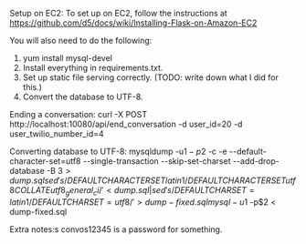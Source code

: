 Setup on EC2:
To set up on EC2, follow the instructions at https://github.com/d5/docs/wiki/Installing-Flask-on-Amazon-EC2

You will also need to do the following:
1. yum install mysql-devel
2. Install everything in requirements.txt.
3. Set up static file serving correctly. (TODO: write down what I did for this.)
4. Convert the database to UTF-8.

Ending a conversation:
curl -X POST http://localhost:10080/api/end_conversation -d user_id=20 -d user_twilio_number_id=4

Converting database to UTF-8:
mysqldump -u$1 -p$2 -c -e --default-character-set=utf8 --single-transaction --skip-set-charset --add-drop-database -B $3 > dump.sql
sed 's/DEFAULT CHARACTER SET latin1/DEFAULT CHARACTER SET utf8 COLLATE utf8_general_ci/' <dump.sql | sed 's/DEFAULT CHARSET=latin1/DEFAULT CHARSET=utf8/' >dump-fixed.sql
mysql -u$1 -p$2 < dump-fixed.sql

Extra notes:s
convos12345 is a password for something.